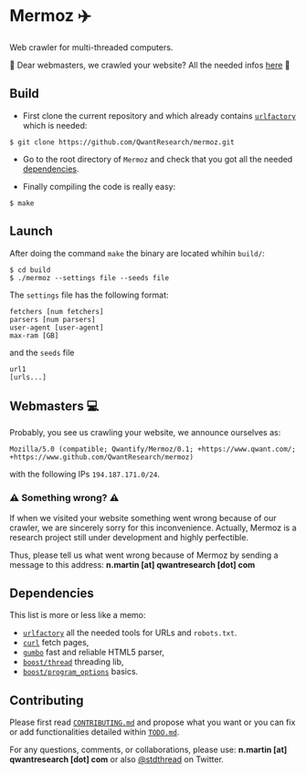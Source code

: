 # Mermoz :airplane:
Web crawler for multi-threaded computers.

:loudspeaker: Dear webmasters, we crawled your website? All the needed infos
[here](#webmasters-computer) :loudspeaker:

## Build
- First clone the current repository and which already contains
[`urlfactory`](https://www.github.com/QwantResearch/urlfactory) which is needed:
```
$ git clone https://github.com/QwantResearch/mermoz.git
```

- Go to the root directory of `Mermoz` and check that you got all the needed
[dependencies](#dependencies).

- Finally compiling the code is really easy:
```
$ make
```

## Launch
After doing the command `make` the binary are located whihin `build/`:
```
$ cd build
$ ./mermoz --settings file --seeds file
```

The `settings` file has the following format:
```
fetchers [num fetchers]
parsers [num parsers]
user-agent [user-agent]
max-ram [GB]
```
and the `seeds` file
```
url1
[urls...]
```

## Webmasters :computer:
Probably, you see us crawling your website, we announce ourselves as:
```
Mozilla/5.0 (compatible; Qwantify/Mermoz/0.1; +https://www.qwant.com/; +https://www.github.com/QwantResearch/mermoz)
```
with the following IPs `194.187.171.0/24`.

### :warning: Something wrong? :warning:
If when we visited your website something went wrong because of our crawler, we are sincerely sorry for
this inconvenience.
Actually, Mermoz is a research project still under development and highly perfectible. 

Thus, please tell us what went wrong because of Mermoz by sending a message to this address:
**n.martin [at] qwantresearch [dot] com**

## Dependencies
This list is more or less like a memo:
- [`urlfactory`](https://www.github.com/QwantResearch/urlfactory) all the needed tools for
  URLs and `robots.txt`.
- [`curl`](https://github.com/curl/curl) fetch pages,
- [`gumbo`](https://github.com/google/gumbo-parser) fast and reliable HTML5 parser,
- [`boost/thread`](https://www.boost.org/doc/libs/1_64_0/doc/html/thread.html) threading lib,
- [`boost/program_options`](https://www.boost.org/doc/libs/1_67_0/doc/html/program_options.html) basics.

## Contributing
Please first read [`CONTRIBUTING.md`](CONTRIBUTING.md) and propose what you want or you can fix or add functionalities detailed
within [`TODO.md`](TODO.md).

For any questions, comments, or collaborations, please use: **n.martin [at] qwantresearch [dot] com** or also [@stdthread](https://www.twitter.com/stdthread) on Twitter.
